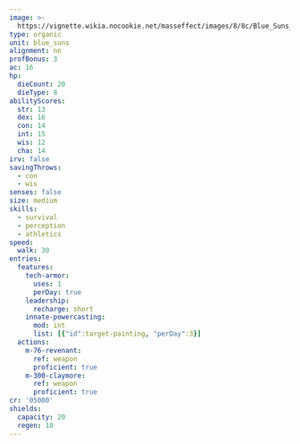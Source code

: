 ```yaml
---
image: >-
  https://vignette.wikia.nocookie.net/masseffect/images/8/8c/Blue_Suns_Commander.png/revision/latest/scale-to-width-down/369?cb=20100626053904
type: organic
unit: blue_suns
alignment: nn
profBonus: 3
ac: 16
hp:
  dieCount: 20
  dieType: 8
abilityScores:
  str: 13
  dex: 16
  con: 14
  int: 15
  wis: 12
  cha: 14
irv: false
savingThrows:
  - con
  - wis
senses: false
size: medium
skills:
  - survival
  - perception
  - athletics
speed:
  walk: 30
entries:
  features:
    tech-armor:
      uses: 1
      perDay: true
    leadership:
      recharge: short
    innate-powercasting:
      mod: int
      list: [{"id":target-painting, "perDay":3}]
  actions:
    m-76-revenant:
      ref: weapon
      proficient: true
    m-300-claymore:
      ref: weapon
      proficient: true
cr: '05000'
shields:
  capacity: 20
  regen: 10
---
```

